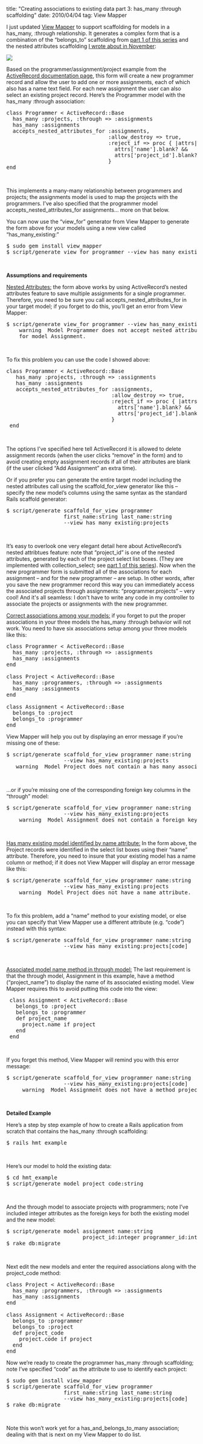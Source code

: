 title: "Creating associations to existing data part 3: has_many :through scaffolding"
date: 2010/04/04
tag: View Mapper

<p>I just updated <a href="https://patshaughnessy.net/view_mapper">View Mapper</a> to support scaffolding for models in a has_many, :through relationship. It generates a complex form that is a combination of the &ldquo;belongs_to&rdquo; scaffolding from <a href="https://patshaughnessy.net/2010/1/25/creating-associations-to-existing-data-part-1-belongs_to-scaffolding">part 1 of this series</a> and the nested attributes scaffolding <a href="https://patshaughnessy.net/2009/11/9/scaffolding-for-complex-forms-using-nested-attributes">I wrote about in November</a>:</p>
<p><img src="https://patshaughnessy.net/assets/2010/4/4/hmt_form.png"></p>
<p>Based on the programmer/assignment/project example from the <a href="http://api.rubyonrails.org/classes/ActiveRecord/Associations/ClassMethods.html">ActiveRecord documentation page</a>, this form will create a new programmer record and allow the user to add one or more assignments, each of which also has a name text field. For each new assignment the user can also select an existing project record. Here&rsquo;s the Programmer model with the has_many :through association:</p>
<div class="CodeRay">
  <div class="code"><pre><span class="r">class</span> <span class="cl">Programmer</span> &lt; <span class="co">ActiveRecord</span>::<span class="co">Base</span>
  has_many <span class="sy">:projects</span>, <span class="sy">:through</span> =&gt; <span class="sy">:assignments</span>
  has_many <span class="sy">:assignments</span>
  accepts_nested_attributes_for <span class="sy">:assignments</span>,
                                <span class="sy">:allow_destroy</span> =&gt; <span class="pc">true</span>,
                                <span class="sy">:reject_if</span> =&gt; proc { |attrs|
                                  attrs[<span class="s"><span class="dl">'</span><span class="k">name</span><span class="dl">'</span></span>].blank? &amp;&amp;
                                  attrs[<span class="s"><span class="dl">'</span><span class="k">project_id</span><span class="dl">'</span></span>].blank?
                                }
<span class="r">end</span></pre></div>
</div><br>
<p>This implements a many-many relationship between programmers and projects; the assignments model is used to map the projects with the programmers. I&rsquo;ve also specified that the programmer model accepts_nested_attributes_for assignments&hellip; more on that below.</p>
<p>You can now use the &ldquo;view_for&rdquo; generator from View Mapper to generate the form above for your models using a new view called &ldquo;has_many_existing:&rdquo;</p>
<div class="CodeRay">
  <div class="code"><pre>$ sudo gem install view_mapper
$ script/generate view_for programmer --view has_many_existing:projects</pre></div>
</div><br>
<p><b>Assumptions and requirements</b></p>
<p><u>Nested Attributes:</u> the form above works by using ActiveRecord&rsquo;s nested attributes feature to save multiple assignments for a single programmer. Therefore, you need to be sure you call accepts_nested_attributes_for in your target model; if you forget to do this, you&rsquo;ll get an error from View Mapper:</p>
<div class="CodeRay">
  <div class="code"><pre>$ script/generate view_for programmer --view has_many_existing:projects
    warning  Model Programmer does not accept nested attributes
    for model Assignment.</pre></div>
</div><br>
<p>To fix this problem you can use the code I showed above:</p>

<div class="CodeRay">
  <div class="code"><pre><span class="r">class</span> <span class="cl">Programmer</span> &lt; <span class="co">ActiveRecord</span>::<span class="co">Base</span>
   has_many <span class="sy">:projects</span>, <span class="sy">:through</span> =&gt; <span class="sy">:assignments</span>
   has_many <span class="sy">:assignments</span>
<div class='container'>   accepts_nested_attributes_for <span class="sy">:assignments</span>,
                                 <span class="sy">:allow_destroy</span> =&gt; <span class="pc">true</span>,
                                 <span class="sy">:reject_if</span> =&gt; proc { |attrs|
                                   attrs[<span class="s"><span class="dl">'</span><span class="k">name</span><span class="dl">'</span></span>].blank? &amp;&amp;
                                   attrs[<span class="s"><span class="dl">'</span><span class="k">project_id</span><span class="dl">'</span></span>].blank?
                                 }<span class='overlay'></span></div> <span class="r">end</span></pre></div>
</div><br>
<p>The options I&rsquo;ve specified here tell ActiveRecord it is allowed to delete assignment records (when the user clicks &ldquo;remove&rdquo; in the form) and to avoid creating empty assignment records if all of their attributes are blank (if the user clicked &ldquo;Add Assignment&rdquo; an extra time).</p>
<p>Or if you prefer you can generate the entire target model including the nested attributes call using the scaffold_for_view generator like this &ndash; specify the new model&rsquo;s columns using the same syntax as the standard Rails scaffold generator:</p>
<div class="CodeRay">
  <div class="code"><pre>$ script/generate scaffold_for_view programmer
                  first_name:string last_name:string
                  --view has_many_existing:projects</pre></div>
</div><br>
<p>It&rsquo;s easy to overlook one very elegant detail here about ActiveRecord&rsquo;s nested attribtues feature: note that &ldquo;project_id&rdquo; is one of the nested attributes, generated by each of the project select list boxes. (They are implemented with collection_select; see <a href="https://patshaughnessy.net/2010/1/25/creating-associations-to-existing-data-part-1-belongs_to-scaffolding">part 1 of this series</a>). Now when the new programmer form is submitted all of the associations for each assignment &ndash; and for the new programmer &ndash; are setup. In other words, after you save the new programmer record this way you can immediately access the associated projects through assignments: &ldquo;programmer.projects&rdquo; &ndash; very cool! And it's all seamless: I don't have to write any code in my controller to associate the projects or assignments with the new programmer.</p>
<p><u>Correct associations among your models:</u> if you forget to put the proper associations in your three models the has_many :through behavior will not work. You need to have six associations setup among your three models like this:</p>


<pre type="ruby">
class Programmer < ActiveRecord::Base
  has_many :projects, :through => :assignments
  has_many :assignments
end

class Project < ActiveRecord::Base
  has_many :programmers, :through => :assignments
  has_many :assignments
end

class Assignment < ActiveRecord::Base
  belongs_to :project
  belongs_to :programmer
end
</pre>

<p>View Mapper will help you out by displaying an error message if you&rsquo;re missing one of these:</p>
<div class="CodeRay">
<div class="code"><pre>$ script/generate scaffold_for_view programmer name:string
                  --view has_many_existing:projects
   warning  Model Project does not contain a has_many association for Assignment.</pre></div>
</div><br>
<p>&hellip;or if you&rsquo;re missing one of the corresponding foreign key columns in the &ldquo;through&rdquo; model:</p>
<div class="CodeRay">
  <div class="code"><pre>$ script/generate scaffold_for_view programmer name:string
                  --view has_many_existing:projects
    warning  Model Assignment does not contain a foreign key for Programmer.</pre></div>
  </div><br>
<p><u>Has many existing model identified by name attribute:</u> In the form above, the Project records were identified in the select list boxes using their &ldquo;name&rdquo; attribute. Therefore, you need to insure that your existing model has a name column or method; if it does not View Mapper will display an error message like this:</p>
<div class="CodeRay">
  <div class="code"><pre>$ script/generate scaffold_for_view programmer name:string
                  --view has_many_existing:projects
    warning  Model Project does not have a name attribute.</pre></div>
  </div><br>
<p>To fix this problem, add a &ldquo;name&rdquo; method to your existing model, or else you can specify that View Mapper use a different attribute (e.g. &ldquo;code&rdquo;) instead with this syntax:</p>
<div class="CodeRay">
  <div class="code"><pre>$ script/generate scaffold_for_view programmer name:string
                  --view has_many_existing:projects[code]</pre></div>
</div><br>
<p><u>Associated model name method in through model:</u> The last requirement is that the through model, Assignment in this example, have a method (&ldquo;project_name&rdquo;) to display the name of its associated existing model. View Mapper requires this to avoid putting this code into the view:</p>
<div class="CodeRay">
  <div class="code"><pre> <span class="r">class</span> <span class="cl">Assignment</span> &lt; <span class="co">ActiveRecord</span>::<span class="co">Base</span>
   belongs_to <span class="sy">:project</span>
   belongs_to <span class="sy">:programmer</span>
<div class='container'>   <span class="r">def</span> <span class="fu">project_name</span>
     project.name <span class="r">if</span> project
   <span class="r">end</span><span class='overlay'></span></div> <span class="r">end</span>
</pre></div>
</div><br>
<p>If you forget this method, View Mapper will remind you with this error message:</p>
<div class="CodeRay">
  <div class="code"><pre>$ script/generate scaffold_for_view programmer name:string
                  --view has_many_existing:projects[code]
     warning  Model Assignment does not have a method project_code.</pre></div>
</div><br>
<p><b>Detailed Example</b>
<p>Here&rsquo;s a step by step example of how to create a Rails application from scratch that contains the has_many :through scaffolding:</p>
<div class="CodeRay">
  <div class="code"><pre>$ rails hmt_example</pre></div>
</div><br>
<p>Here&rsquo;s our model to hold the existing data:</p>
<div class="CodeRay">
  <div class="code"><pre>$ cd hmt_example
$ script/generate model project code:string</pre></div>
</div><br>
<p>And the through model to associate projects with programmers; note I&rsquo;ve included integer attributes as the foreign keys for both the existing model and the new model:</p>
<div class="CodeRay">
  <div class="code"><pre>$ script/generate model assignment name:string
                        project_id:integer programmer_id:integer
$ rake db:migrate</pre></div>
</div><br>
<p>Next edit the new models and enter the required associations along with the project_code method:</p>

<pre type="ruby">
class Project < ActiveRecord::Base
  has_many :programmers, :through => :assignments
  has_many :assignments
end

class Assignment < ActiveRecord::Base
  belongs_to :programmer
  belongs_to :project
  def project_code
    project.code if project
  end
end
</pre>

<p>Now we&rsquo;re ready to create the programmer has_many :through scaffolding; note I&rsquo;ve specified &ldquo;code&rdquo; as the attribute to use to identify each project:</p>
<div class="CodeRay">
  <div class="code"><pre>$ sudo gem install view_mapper
$ script/generate scaffold_for_view programmer
                  first_name:string last_name:string
                  --view has_many_existing:projects[code]
$ rake db:migrate</pre></div>
</div><br>
<p>Note this won&rsquo;t work yet for a has_and_belongs_to_many association; dealing with that is next on my View Mapper to do list.</p>

